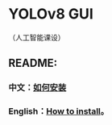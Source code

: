 # YOLOv8 GUI
（人工智能课设）
## README:
### 中文：[如何安装](https://github.com/sxsx-G/GUI-for-yolov8-model/blob/main/README_CN.md#how-to-install)
### English：[How to install](https://github.com/sxsx-G/GUI-for-yolov8-model/blob/main/README_EN.md#how-to-install)。

